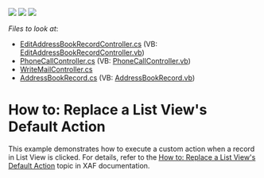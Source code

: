 <!-- default badges list -->
![](https://img.shields.io/endpoint?url=https://codecentral.devexpress.com/api/v1/VersionRange/128592609/11.2.5%2B)
[![](https://img.shields.io/badge/Open_in_DevExpress_Support_Center-FF7200?style=flat-square&logo=DevExpress&logoColor=white)](https://supportcenter.devexpress.com/ticket/details/E3275)
[![](https://img.shields.io/badge/📖_How_to_use_DevExpress_Examples-e9f6fc?style=flat-square)](https://docs.devexpress.com/GeneralInformation/403183)
<!-- default badges end -->
<!-- default file list -->
*Files to look at*:

* [EditAddressBookRecordController.cs](./CS/ReplaceDefaultActionInListView.Module.Win/EditAddressBookRecordController.cs) (VB: [EditAddressBookRecordController.vb](./VB/ReplaceDefaultActionInListView.Module.Win/EditAddressBookRecordController.vb))
* [PhoneCallController.cs](./CS/ReplaceDefaultActionInListView.Module.Win/PhoneCallController.cs) (VB: [PhoneCallController.vb](./VB/ReplaceDefaultActionInListView.Module.Win/PhoneCallController.vb))
* [WriteMailController.cs](./CS/ReplaceDefaultActionInListView.Module.Win/WriteMailController.cs)
* [AddressBookRecord.cs](./CS/ReplaceDefaultActionInListView.Module/AddressBookRecord.cs) (VB: [AddressBookRecord.vb](./VB/ReplaceDefaultActionInListView.Module/AddressBookRecord.vb))
<!-- default file list end -->
# How to: Replace a List View's Default Action


<p>This example demonstrates how to execute a custom action when a record in List View is clicked. For details, refer to the <a href="http://documentation.devexpress.com/#Xaf/CustomDocument2820"><u>How to: Replace a List View's Default Action</u></a> topic in XAF documentation. </p>

<br/>


